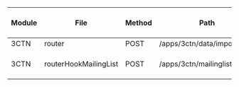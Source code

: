 | Module | File | Method | Path | anonymous | authenticated| administrator | operator | form administrator | P-admin | P-owner | P-operator | P-requisitioner | P-administrator | P-accessioners | P-lab user | P-signout | Comment |
|---|---|---|---|---|---|---|---|---|---|---|---|---|---|---|---|---|---|
|3CTN | router | POST | /apps/3ctn/data/import | N | N | Y | Y | N | N/A | N/A | N/A | N/A | N/A | N/A | N/A | N/A | 
|3CTN | routerHookMailingList | POST | /apps/3ctn/mailinglist/hooks | Y | | | | | | | | | | | | | form callback api |
